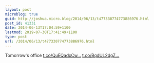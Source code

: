 ```yaml
---
layout: post
microblog: true
guid: http://joshua.micro.blog/2014/06/13/t477330774773886976.html
post_id: 41331
date: 2014-06-13T17:04:59+1100
lastmod: 2019-07-30T17:41:49+1100
type: post
url: /2014/06/13/t477330774773886976.html
---
```

Tomorrow's office [t.co/QuEQadxCw...](http://t.co/QuEQadxCwf) [t.co/BqdUL2dgZ...](http://t.co/BqdUL2dgZy)
